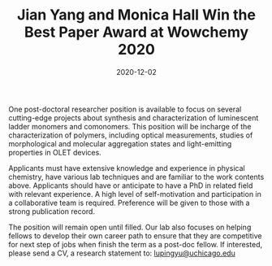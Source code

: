 ﻿---
title: Jian Yang and Monica Hall Win the Best Paper Award at Wowchemy 2020
date: 2020-12-02
---

One post-doctoral researcher position is available to focus on several cutting-edge projects about synthesis and characterization of luminescent ladder monomers and comonomers. This position will be incharge of the characterization of polymers, including optical measurements, studies of morphological and molecular aggregation states and light-emitting properties in OLET devices.<br>

<!--more-->


Applicants must have extensive knowledge and experience in physical chemistry, have various lab techniques and are familiar to the work contents above. Applicants should have or anticipate to have a PhD in related field with relevant experience. A high level of self-motivation and participation in a collaborative team is required. Preference will be given to those with a strong publication record.<br>

The position will remain open until filled. Our lab also focuses on helping fellows to develop their own career path to ensure that they are competitive for next step of jobs when finish the term as a post-doc fellow. If interested, please send a CV, a research statement to: lupingyu@uchicago.edu<br>